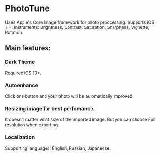 # PhotoTune

Uses Apple's Core Image framework for photo proccessing. Supports iOS 11+.
Instruments: Brightness, Contrast, Saturation, Sharpness, Vignette, Rotation.

## Main features:
###  Dark Theme
Required iOS 13+.

### Autoenhance
Click one button and your photo will be automatically improved.

### Resizing image for best perfomance.
It doesn't matter what size of the imported image. But you can choose Full resolution when exporting.

### Localization
Supporting languages: English, Russian, Japanesse.
